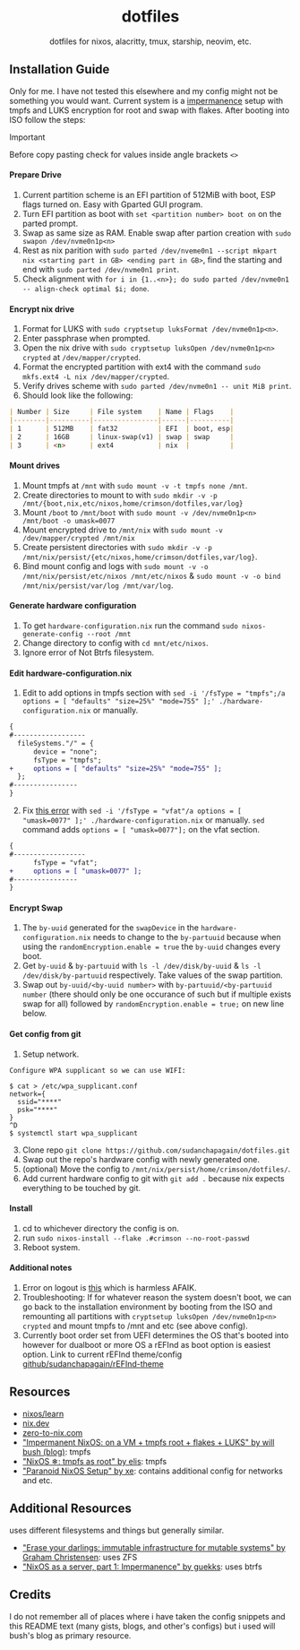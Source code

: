 <div align="center">
<h1>dotfiles</h1>
dotfiles for nixos, alacritty, tmux, starship, neovim, etc.
</div>

## Installation Guide

Only for me. I have not tested this elsewhere and my config might not be something you would want. Current system is a [impermanence](https://github.com/nix-community/impermanence) setup with tmpfs and LUKS encryption for root and swap with flakes. After booting into ISO follow the steps:

> [!IMPORTANT]
> Before copy pasting check for values inside angle brackets `<>`

#### Prepare Drive
1. Current partition scheme is an EFI partition of 512MiB with boot, ESP flags turned on. Easy with Gparted GUI program.
2. Turn EFI partition as boot with `set <partition number> boot on` on the parted prompt.
3. Swap as same size as RAM. Enable swap after partion creation with `sudo swapon /dev/nvme0n1p<n>`
4. Rest as nix parition with `sudo parted /dev/nveme0n1 --script mkpart nix <starting part in GB> <ending part in GB>`, find the starting and end with `sudo parted /dev/nvme0n1 print`.
5. Check alignment with `for i in {1..<n>}; do sudo parted /dev/nvme0n1 -- align-check optimal $i; done`.

#### Encrypt nix drive
1. Format for LUKS with `sudo cryptsetup luksFormat /dev/nvme0n1p<n>`.
2. Enter passphrase when prompted.
3. Open the nix drive with `sudo cryptsetup luksOpen /dev/nvme0n1p<n> crypted` at `/dev/mapper/crypted`.
4. Format the encrypted partition with ext4 with the command `sudo mkfs.ext4 -L nix /dev/mapper/crypted`.
5. Verify drives scheme with `sudo parted /dev/nvme0n1 -- unit MiB print`.
6. Should look like the following:

```markdown
| Number | Size     | File system    | Name | Flags    |
|--------|----------|----------------|------|----------|
| 1      | 512MB    | fat32          | EFI  | boot, esp|
| 2      | 16GB     | linux-swap(v1) | swap | swap     |
| 3      | <n>      | ext4           | nix  |          |
```

#### Mount drives
1. Mount tmpfs at `/mnt` with `sudo mount -v -t tmpfs none /mnt`.
2. Create directories to mount to with `sudo mkdir -v -p /mnt/{boot,nix,etc/nixos,home/crimson/dotfiles,var/log}`
3. Mount `/boot` to `/mnt/boot` with `sudo mount -v /dev/nvme0n1p<n> /mnt/boot -o umask=0077`
4. Mount encrypted drive to `/mnt/nix` with `sudo mount -v /dev/mapper/crypted /mnt/nix`
5. Create persistent directories with `sudo mkdir -v -p /mnt/nix/persist/{etc/nixos,home/crimson/dotfiles,var/log}`.
6. Bind mount config and logs with `sudo mount -v -o /mnt/nix/persist/etc/nixos /mnt/etc/nixos` & `sudo mount -v -o bind /mnt/nix/persist/var/log /mnt/var/log`.

#### Generate hardware configuration
1. To get `hardware-configuration.nix` run the command `sudo nixos-generate-config --root /mnt`
2. Change directory to config with `cd mnt/etc/nixos`.
3. Ignore error of Not Btrfs filesystem.

#### Edit hardware-configuration.nix
1. Edit to add options in tmpfs section with `sed -i '/fsType = "tmpfs";/a options = [ "defaults" "size=25%" "mode=755" ];' ./hardware-configuration.nix` or manually.

```diff
{
#------------------
  fileSystems."/" = {
      device = "none";
      fsType = "tmpfs";
+     options = [ "defaults" "size=25%" "mode=755" ];
  };
#----------------
}
```
2. Fix [this error](https://github.com/NixOS/nixpkgs/issues/279362) with `sed -i '/fsType = "vfat"/a options = [ "umask=0077" ];' ./hardware-configuration.nix` or manually. `sed` command adds `options = [ "umask=0077"];` on the vfat section.

```diff
{
#------------------
      fsType = "vfat";
+     options = [ "umask=0077" ];
#----------------
}
```

#### Encrypt Swap
1. The `by-uuid` generated for the `swapDevice` in the `hardware-configuration.nix` needs to change to the `by-partuuid` because when using the `randomEncryption.enable = true` the `by-uuid` changes every boot.
2. Get `by-uuid` & `by-partuuid` with `ls -l /dev/disk/by-uuid` & `ls -l /dev/disk/by-partuuid` respectively. Take values of the swap partition.
3. Swap out `by-uuid/<by-uuid number>` with `by-partuuid/<by-partuuid number` (there should only be one occurance of such but if multiple exists swap for all) followed by `randomEncryption.enable = true;` on new line below.

#### Get config from git
1. Setup network.
```
Configure WPA supplicant so we can use WIFI:

$ cat > /etc/wpa_supplicant.conf
network={
  ssid="****"
  psk="****"
}
^D
$ systemctl start wpa_supplicant
```
3. Clone repo `git clone https://github.com/sudanchapagain/dotfiles.git`
4. Swap out the repo's hardware config with newly generated one.
5. (optional) Move the config to `/mnt/nix/persist/home/crimson/dotfiles/`.
6. Add current hardware config to git with `git add .` because nix expects everything to be touched by git.

#### Install
1. cd to whichever directory the config is on.
2. run `sudo nixos-install --flake .#crimson --no-root-passwd`
3. Reboot system.

#### Additional notes
1. Error on logout is [this](https://github.com/nix-community/impermanence/issues/21) which is harmless AFAIK.
2. Troubleshooting: If for whatever reason the system doesn't boot, we can go back to the installation environment by booting from the ISO and remounting all partitions with `cryptsetup luksOpen /dev/nvme0n1p<n> crypted` and mount tmpfs to /mnt and etc (see above config).
3. Currently boot order set from UEFI determines the OS that's booted into however for dualboot or more OS a rEFInd as boot option is easiest option. Link to current rEFInd theme/config [github/sudanchapagain/rEFInd-theme](https://github.com/sudanchapagain/rEFInd-theme)

## Resources
- [nixos/learn](https://nixos.org/learn)
- [nix.dev](https://nix.dev/)
- [zero-to-nix.com](https://zero-to-nix.com/)
- ["Impermanent NixOS: on a VM + tmpfs root + flakes + LUKS" by will bush (blog)](https://willbush.dev/blog/impermanent-nixos/): tmpfs
- ["NixOS ❄: tmpfs as root" by elis](https://elis.nu/blog/2020/05/nixos-tmpfs-as-root/): tmpfs
- ["Paranoid NixOS Setup" by xe](https://xeiaso.net/blog/paranoid-nixos-2021-07-18/): contains additional config for networks and etc.

## Additional Resources

uses different filesystems and things but generally similar.

- ["Erase your darlings: immutable infrastructure for mutable systems" by Graham Christensen](https://grahamc.com/blog/erase-your-darlings/): uses ZFS
- ["NixOS as a server, part 1: Impermanence" by guekks](https://guekka.github.io/nixos-server-1/): uses btrfs

## Credits
I do not remember all of places where i have taken the config snippets and this README text (many gists, blogs, and other's configs) but i used will bush's blog as primary resource. 

